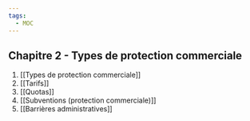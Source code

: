 ```yaml
---
tags:
  - MOC
---
```

## Chapitre 2 - Types de protection commerciale
1. [[Types de protection commerciale]]
2. [[Tarifs]]
3. [[Quotas]]
4. [[Subventions (protection commerciale)]]
5. [[Barrières administratives]]